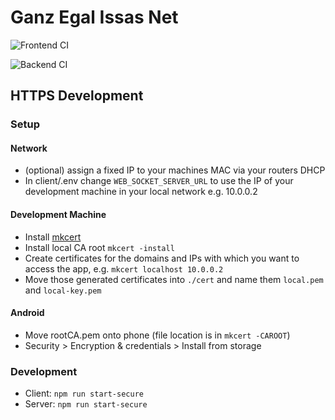 # Ganz Egal Issas Net
![Frontend CI](https://github.com/Debugger-Buam/ganzegalissasnet/workflows/Frontend%20CI/badge.svg)

![Backend CI](https://github.com/Debugger-Buam/ganzegalissasnet/workflows/Backend%20CI/badge.svg)

## HTTPS Development
### Setup
#### Network
- (optional) assign a fixed IP to your machines MAC via your routers DHCP
- In client/.env change `WEB_SOCKET_SERVER_URL` to use the IP of your development machine in your local network e.g. 10.0.0.2

#### Development Machine
- Install [mkcert](https://github.com/FiloSottile/mkcert)
- Install local CA root `mkcert -install`
- Create certificates for the domains and IPs with which you want to access the app, e.g. `mkcert localhost 10.0.0.2`
- Move those generated certificates into `./cert` and name them `local.pem` and `local-key.pem`

#### Android
- Move rootCA.pem onto phone (file location is in `mkcert -CAROOT`)
- Security > Encryption & credentials > Install from storage

### Development
- Client: `npm run start-secure`
- Server: `npm run start-secure`
